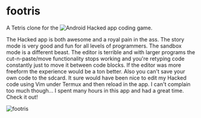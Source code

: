 footris
======

A Tetris clone for the ![Android Hacked app coding game](http://www.hackedapp.com/).

The Hacked app is both awesome and a royal pain in the ass. The story mode is
very good and fun for all levels of programmers. The sandbox mode is a
different beast. The editor is terrible and with larger programs the
cut-n-paste/move functionality stops working and you're retyping code
constantly just to move it between code blocks. If the editor was more freeform
the experience would be a ton better. Also you can't save your own code to the
sdcard. It sure would have been nice to edit my Hacked code using Vim under Termux
and then reload in the app. I can't complain too much though... I spent many
hours in this app and had a great time. Check it out!

![footris](https://github.com/insanum/footris/raw/master/footris.gif)

